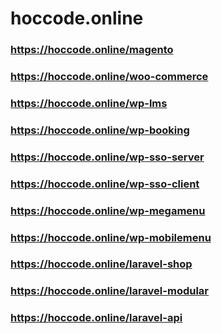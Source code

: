 # hoccode.online
### https://hoccode.online/magento
### https://hoccode.online/woo-commerce
### https://hoccode.online/wp-lms
### https://hoccode.online/wp-booking
### https://hoccode.online/wp-sso-server
### https://hoccode.online/wp-sso-client
### https://hoccode.online/wp-megamenu
### https://hoccode.online/wp-mobilemenu
### https://hoccode.online/laravel-shop
### https://hoccode.online/laravel-modular
### https://hoccode.online/laravel-api
